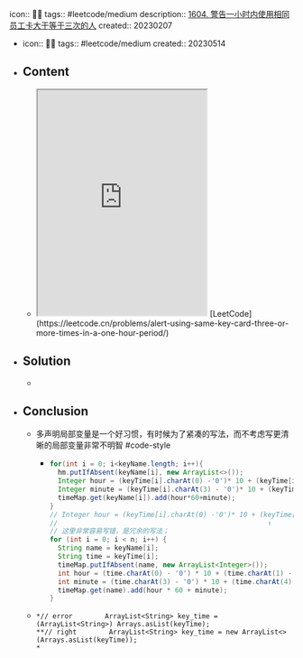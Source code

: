 icon:: 👨‍💻
tags:: #leetcode/medium
description:: [1604. 警告一小时内使用相同员工卡大于等于三次的人](https://leetcode.cn/problems/alert-using-same-key-card-three-or-more-times-in-a-one-hour-period/)
created:: 20230207

- icon:: 👨‍💻
  tags:: #leetcode/medium
  created:: 20230514
- ## Content
  - <iframe src="https://leetcode.cn/problems/alert-using-same-key-card-three-or-more-times-in-a-one-hour-period" style="height: 400px"></iframe>
    [LeetCode](https://leetcode.cn/problems/alert-using-same-key-card-three-or-more-times-in-a-one-hour-period/)
- ## Solution
  -
- ## Conclusion
  - 多声明局部变量是一个好习惯，有时候为了紧凑的写法，而不考虑写更清晰的局部变量非常不明智 #code-style
    - ```java
      for(int i = 0; i<keyName.length; i++){
        hm.putIfAbsent(keyName[i], new ArrayList<>());
        Integer hour = (keyTime[i].charAt(0) -'0')* 10 + (keyTime[i].charAt(1) - '0');
        Integer minute = (keyTime[i].charAt(3) - '0')* 10 + (keyTime[i].charAt(4) - '0');
        timeMap.get(keyName[i]).add(hour*60+minute);
      }
      // Integer hour = (keyTime[i].charAt(0) -'0')* 10 + (keyTime[i].charAt(1) - '0');
      //                                                    ↑
      // 这里非常容易写错，是冗余的写法；
      for (int i = 0; i < n; i++) {
        String name = keyName[i];
        String time = keyTime[i];
        timeMap.putIfAbsent(name, new ArrayList<Integer>());
        int hour = (time.charAt(0) - '0') * 10 + (time.charAt(1) - '0');
        int minute = (time.charAt(3) - '0') * 10 + (time.charAt(4) - '0');
        timeMap.get(name).add(hour * 60 + minute);
      }
      ```
  - ```
    *// error        ArrayList<String> key_time = (ArrayList<String>) Arrays.asList(keyTime);
    **// right        ArrayList<String> key_time = new ArrayList<>(Arrays.asList(keyTime));
    *
    ```